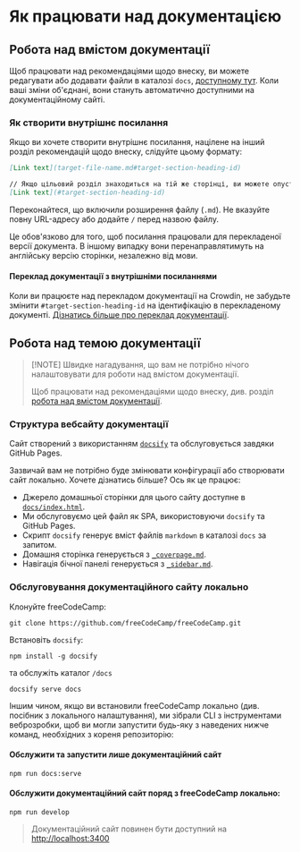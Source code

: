 # Як працювати над документацією

## Робота над вмістом документації

Щоб працювати над рекомендаціями щодо внеску, ви можете редагувати або додавати файли в каталозі `docs`, [доступному тут](https://github.com/freeCodeCamp/freeCodeCamp/tree/main/docs). Коли ваші зміни об'єднані, вони стануть автоматично доступними на документаційному сайті.

### Як створити внутрішнє посилання

Якщо ви хочете створити внутрішнє посилання, націлене на інший розділ рекомендацій щодо внеску, слідуйте цьому формату:

```md
[Link text](target-file-name.md#target-section-heading-id)

// Якщо цільовий розділ знаходиться на тій же сторінці, ви можете опустити назву файлу
[Link text](#target-section-heading-id)
```

Переконайтеся, що включили розширення файлу (`.md`). Не вказуйте повну URL-адресу або додайте `/` перед назвою файлу.

Це обов'язково для того, щоб посилання працювали для перекладеної версії документа. В іншому випадку вони перенаправлятимуть на англійську версію сторінки, незалежно від мови.

#### Переклад документації з внутрішніми посиланнями

Коли ви працюєте над перекладом документації на Crowdin, не забудьте змінити `#target-section-heading-id` на ідентифікацію в перекладеному документі. [Дізнатись більше про переклад документації](how-to-translate-files.md#translate-documentation).

## Робота над темою документації

> [!NOTE] Швидке нагадування, що вам не потрібно нічого налаштовувати для роботи над вмістом документації.
> 
> Щоб працювати над рекомендаціями щодо внеску, див. розділ [робота над вмістом документації](#work-on-the-docs-content).

### Структура вебсайту документації

Сайт створений з використанням [`docsify`](https://docsify.js.org) та обслуговується завдяки GitHub Pages.

Зазвичай вам не потрібно буде змінювати конфігурації або створювати сайт локально. Хочете дізнатись більше? Ось як це працює:

- Джерело домашньої сторінки для цього сайту доступне в [`docs/index.html`](index.html).
- Ми обслуговуємо цей файл як SPA, використовуючи `docsify` та GitHub Pages.
- Скрипт `docsify` генерує вміст файлів `markdown` в каталозі `docs` за запитом.
- Домашня сторінка генерується з [`_coverpage.md`](_coverpage.md).
- Навігація бічної панелі генерується з [`_sidebar.md`](_sidebar.md).

### Обслуговування документаційного сайту локально

Клонуйте freeCodeCamp:

```console
git clone https://github.com/freeCodeCamp/freeCodeCamp.git
```

Встановіть `docsify`:

```console
npm install -g docsify
```

та обслужіть каталог `/docs`

```console
docsify serve docs
```

Іншим чином, якщо ви встановили freeCodeCamp локально (див. посібник з локального налаштування), ми зібрали CLI з інструментами веброзробки, щоб ви могли запустити будь-яку з наведених нижче команд, необхідних з кореня репозиторію:

#### Обслужити та запустити лише документаційний сайт

```console
npm run docs:serve
```

#### Обслужити документаційний сайт поряд з freeCodeCamp локально:

```console
npm run develop
```

> Документаційний сайт повинен бути доступний на <http://localhost:3400>
